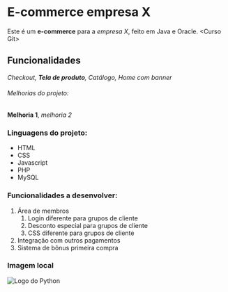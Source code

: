 # E-commerce empresa X
Este é um **e-commerce** para a *empresa X*, feito em Java e Oracle. &lt;Curso Git>

## Funcionalidades
_Checkout, **Tela de produto**, Catálogo, Home com banner_

###### Melhorias do projeto:
__Melhoria 1__, _melhoria 2_

### Linguagens do projeto:
* HTML
* CSS
* Javascript
* PHP
* MySQL

### Funcionalidades a desenvolver:
1. Área de membros
    1. Login diferente para grupos de cliente
    2. Desconto especial para grupos de cliente
    3. CSS diferente para grupos de cliente
3. Integração com outros pagamentos
4. Sistema de bônus primeira compra

### Imagem local

![Logo do Python](https://images.squarespace-cdn.com/content/556c9bf4e4b0de57cb590a0f/1433275776438-8AOXJ85ZC7Q3ASU01PFV/python.png?content-type=image%2Fpng)
